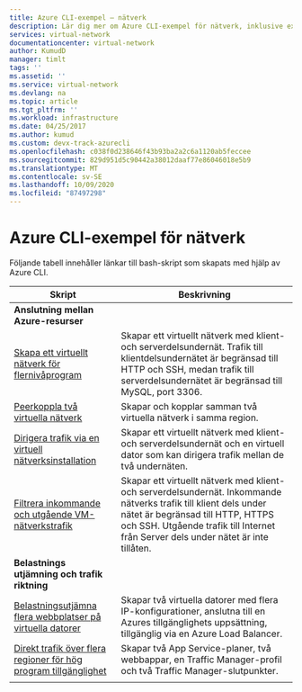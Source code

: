 ```yaml
---
title: Azure CLI-exempel – nätverk
description: Lär dig mer om Azure CLI-exempel för nätverk, inklusive exempel för anslutning mellan Azure-resurser och exempel för belastnings utjämning och trafik riktning.
services: virtual-network
documentationcenter: virtual-network
author: KumudD
manager: timlt
tags: ''
ms.assetid: ''
ms.service: virtual-network
ms.devlang: na
ms.topic: article
ms.tgt_pltfrm: ''
ms.workload: infrastructure
ms.date: 04/25/2017
ms.author: kumud
ms.custom: devx-track-azurecli
ms.openlocfilehash: c038f0d238646f43b93ba2a2c6a1120ab5feccee
ms.sourcegitcommit: 829d951d5c90442a38012daaf77e86046018e5b9
ms.translationtype: MT
ms.contentlocale: sv-SE
ms.lasthandoff: 10/09/2020
ms.locfileid: "87497298"
---
```

# <a name="azure-cli-samples-for-networking"></a>Azure CLI-exempel för nätverk

Följande tabell innehåller länkar till bash-skript som skapats med hjälp av Azure CLI.

| Skript | Beskrivning |
|-|-|
|**Anslutning mellan Azure-resurser**||
| [Skapa ett virtuellt nätverk för flernivåprogram](./scripts/virtual-network-cli-sample-multi-tier-application.md?toc=%2fazure%2fnetworking%2ftoc.json) | Skapar ett virtuellt nätverk med klient- och serverdelsundernät. Trafik till klientdelsundernätet är begränsad till HTTP och SSH, medan trafik till serverdelsundernätet är begränsad till MySQL, port 3306. |
| [Peerkoppla två virtuella nätverk](./scripts/virtual-network-cli-sample-peer-two-virtual-networks.md?toc=%2fazure%2fnetworking%2ftoc.json) | Skapar och kopplar samman två virtuella nätverk i samma region. |
| [Dirigera trafik via en virtuell nätverksinstallation](./scripts/virtual-network-cli-sample-route-traffic-through-nva.md?toc=%2fazure%2fnetworking%2ftoc.json) | Skapar ett virtuellt nätverk med klient- och serverdelsundernät och en virtuell dator som kan dirigera trafik mellan de två undernäten. |
| [Filtrera inkommande och utgående VM-nätverkstrafik](./scripts/virtual-network-filter-network-traffic.md?toc=%2fazure%2fnetworking%2ftoc.json) | Skapar ett virtuellt nätverk med klient- och serverdelsundernät. Inkommande nätverks trafik till klient dels under nätet är begränsad till HTTP, HTTPS och SSH. Utgående trafik till Internet från Server dels under nätet är inte tillåten. |
|**Belastnings utjämning och trafik riktning**||
| [Belastningsutjämna flera webbplatser på virtuella datorer](./scripts/load-balancer-linux-cli-load-balance-multiple-websites-vm.md?toc=%2fazure%2fnetworking%2ftoc.json) | Skapar två virtuella datorer med flera IP-konfigurationer, anslutna till en Azures tillgänglighets uppsättning, tillgänglig via en Azure Load Balancer. |
| [Direkt trafik över flera regioner för hög program tillgänglighet](./scripts/traffic-manager-cli-websites-high-availability.md?toc=%2fazure%2fnetworking%2ftoc.json) |  Skapar två App Service-planer, två webbappar, en Traffic Manager-profil och två Traffic Manager-slutpunkter. |
| | |
